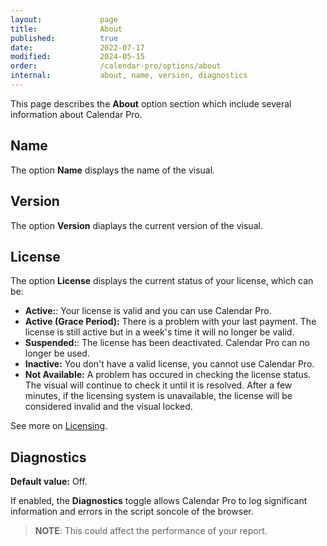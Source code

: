 ```yaml
---
layout:             page
title:              About 
published:          true
date:               2022-07-17
modified:           2024-05-15
order:              /calendar-pro/options/about
internal:           about, name, version, diagnostics
---
```

This page describes the **About** option section which include several information about Calendar Pro.

## Name
The option **Name** displays the name of the visual.

## Version
The option **Version** diaplays the current version of the visual.

## License
The option **License** displays the current status of your license, which can be:

- **Active:**: Your license is valid and you can use Calendar Pro.
- **Active (Grace Period):** There is a problem with your last payment. The license is still active but in a week's time it will no longer be valid.
- **Suspended:**: The license has been deactivated. Calendar Pro can no longer be used.
- **Inactive:** You don't have a valid license, you cannot use Calendar Pro.
- **Not Available:** A problem has occured in checking the license status. The visual will continue to check it until it is resolved. After a few minutes, if the licensing system is unavailable, the license will be considered invalid and the visual locked.

See more on [Licensing](../../licensing.md).

## Diagnostics
**Default value:** Off.

If enabled, the **Diagnostics** toggle allows Calendar Pro to log significant information and errors in the script soncole of the browser.
>**NOTE**: This could affect the performance of your report.

